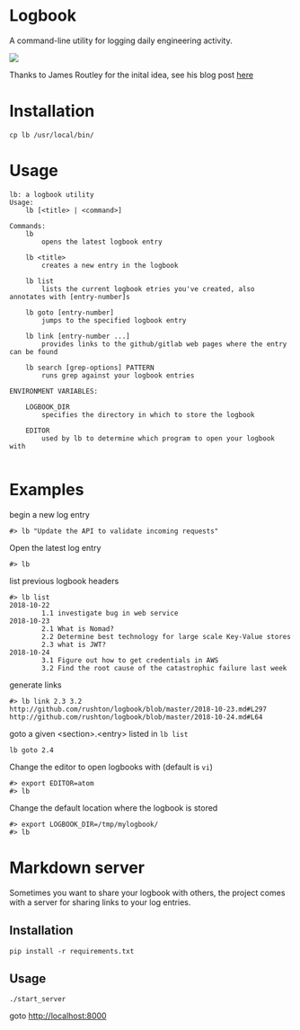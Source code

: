 # Logbook
A command-line utility for logging daily engineering activity.

<a href="https://asciinema.org/a/09iijMGsLwNtPrhO69TMAB7RA" target="_blank"><img src="https://asciinema.org/a/09iijMGsLwNtPrhO69TMAB7RA.png" /></a>

Thanks to James Routley for the inital idea, see his blog post [here](https://routley.io/tech/2017/11/23/logbook.html)

# Installation
```
cp lb /usr/local/bin/
```

# Usage
```
lb: a logbook utility
Usage:
    lb [<title> | <command>]

Commands:
    lb
        opens the latest logbook entry

    lb <title>
        creates a new entry in the logbook

    lb list
        lists the current logbook etries you've created, also annotates with [entry-number]s

    lb goto [entry-number]
        jumps to the specified logbook entry

    lb link [entry-number ...]
        provides links to the github/gitlab web pages where the entry can be found

    lb search [grep-options] PATTERN
        runs grep against your logbook entries

ENVIRONMENT VARIABLES:

    LOGBOOK_DIR
        specifies the directory in which to store the logbook

    EDITOR
        used by lb to determine which program to open your logbook with
        
```

# Examples
begin a new log entry
```
#> lb "Update the API to validate incoming requests"
```

Open the latest log entry
```
#> lb
```

list previous logbook headers
```
#> lb list
2018-10-22 
        1.1 investigate bug in web service
2018-10-23 
        2.1 What is Nomad?
        2.2 Determine best technology for large scale Key-Value stores
        2.3 what is JWT?
2018-10-24 
        3.1 Figure out how to get credentials in AWS
        3.2 Find the root cause of the catastrophic failure last week
```

generate links
```
#> lb link 2.3 3.2
http://github.com/rushton/logbook/blob/master/2018-10-23.md#L297
http://github.com/rushton/logbook/blob/master/2018-10-24.md#L64
```

goto a given \<section\>.\<entry\> listed in `lb list`
```
lb goto 2.4
```
       
Change the editor to open logbooks with (default is `vi`)
```
#> export EDITOR=atom
#> lb
```

Change the default location where the logbook is stored
```
#> export LOGBOOK_DIR=/tmp/mylogbook/
#> lb
```

# Markdown server
Sometimes you want to share your logbook with others, the project comes with a server for sharing links to your log entries.

## Installation
```
pip install -r requirements.txt
```
## Usage
```
./start_server
```

goto [http://localhost:8000](http://localhost:8000)
